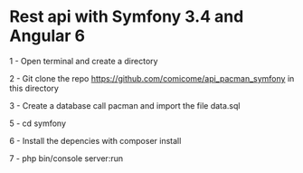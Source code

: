 # Rest api with Symfony 3.4 and Angular 6

1 - Open terminal and create a directory

2 - Git clone the repo https://github.com/comicome/api_pacman_symfony in this directory

3 - Create a database call pacman and import the file data.sql

5 - cd symfony

6 - Install the depencies with composer install

7 - php bin/console server:run
